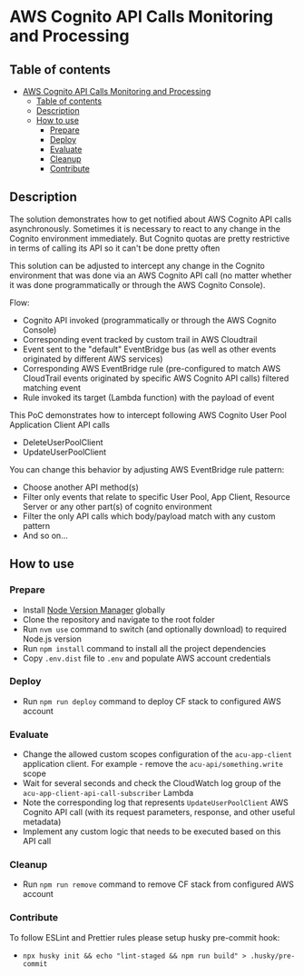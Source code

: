 # AWS Cognito API Calls Monitoring and Processing

## Table of contents

- [AWS Cognito API Calls Monitoring and Processing](#aws-cognito-api-calls-monitoring-and-processing)
    - [Table of contents](#table-of-contents)
    - [Description](#description)
    - [How to use](#how-to-use)
        - [Prepare](#prepare)
        - [Deploy](#deploy)
        - [Evaluate](#evaluate)
        - [Cleanup](#cleanup)
        - [Contribute](#contribute)

## Description

The solution demonstrates how to get notified about AWS Cognito API calls asynchronously.
Sometimes it is necessary to react to any change in the Cognito environment immediately. But Cognito quotas are pretty
restrictive in terms of calling its API so it can't be done pretty often

This solution can be adjusted to intercept any change in the Cognito environment that was done via an AWS Cognito API call (no
matter whether it was done programmatically or through the AWS Cognito Console).

Flow:

- Cognito API invoked (programmatically or through the AWS Cognito Console)
- Corresponding event tracked by custom trail in AWS Cloudtrail
- Event sent to the "default" EventBridge bus (as well as other events originated by different AWS
  services)
- Corresponding AWS EventBridge rule (pre-configured to match AWS CloudTrail events originated by specific AWS Cognito
  API calls) filtered matching event
- Rule invoked its target (Lambda function) with the payload of event

This PoC demonstrates how to intercept following AWS Cognito User Pool Application Client API calls

- DeleteUserPoolClient
- UpdateUserPoolClient

You can change this behavior by adjusting AWS EventBridge rule pattern:

- Choose another API method(s)
- Filter only events that relate to specific User Pool, App Client, Resource Server or any other part(s) of cognito
  environment
- Filter the only API calls which body/payload match with any custom pattern
- And so on...

## How to use

### Prepare

- Install [Node Version Manager](https://github.com/nvm-sh/nvm) globally
- Clone the repository and navigate to the root folder
- Run `nvm use` command to switch (and optionally download) to required Node.js version
- Run `npm install` command to install all the project dependencies
- Copy `.env.dist` file to `.env` and populate AWS account credentials

### Deploy

- Run `npm run deploy` command to deploy CF stack to configured AWS account

### Evaluate

- Change the allowed custom scopes configuration of the `acu-app-client` application client. For example - remove the
  `acu-api/something.write` scope
- Wait for several seconds and check the CloudWatch log group of the `acu-app-client-api-call-subscriber` Lambda
- Note the corresponding log that represents `UpdateUserPoolClient` AWS Cognito API call (with its request parameters,
  response, and other useful metadata)
- Implement any custom logic that needs to be executed based on this API call

### Cleanup

- Run `npm run remove` command to remove CF stack from configured AWS account

### Contribute

To follow ESLint and Prettier rules please setup husky pre-commit hook:

- `npx husky init && echo "lint-staged && npm run build" > .husky/pre-commit`
